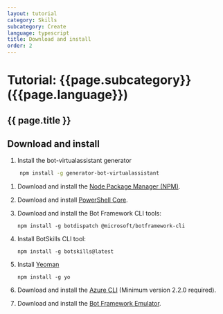 ```yaml
---
layout: tutorial
category: Skills
subcategory: Create
language: typescript
title: Download and install
order: 2
---
```


# Tutorial: {{page.subcategory}} ({{page.language}})

## {{ page.title }}

## Download and install

1. Install the bot-virtualassistant generator

```bash
    npm install -g generator-bot-virtualassistant
```
1. Download and install the [Node Package Manager (NPM)](https://nodejs.org/en/).
1. Download and install [PowerShell Core](https://docs.microsoft.com/en-us/powershell/scripting/install/installing-powershell?view=powershell-6).
1. Download and install the Bot Framework CLI tools:

   ```
   npm install -g botdispatch @microsoft/botframework-cli
   ```
1. Install BotSkills CLI tool:
   
   ```
   npm install -g botskills@latest
   ```
1. Install [Yeoman](http://yeoman.io)

   ```shell
   npm install -g yo
   ```

1. Download and install the [Azure CLI](https://docs.microsoft.com/en-us/cli/azure/install-azure-cli-windows?view=azure-cli-latest) (Minimum version 2.2.0 required).
1. Download and install the [Bot Framework Emulator](https://aka.ms/botframework-emulator).
